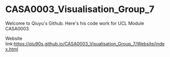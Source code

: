# CASA0003_Visualisation_Group_7
Welcome to Qiuyu's Github. Here's his code work for UCL Module CASA0003.

Website link:https://qiu90s.github.io/CASA0003_Visualisation_Group_7/Website/index.html
